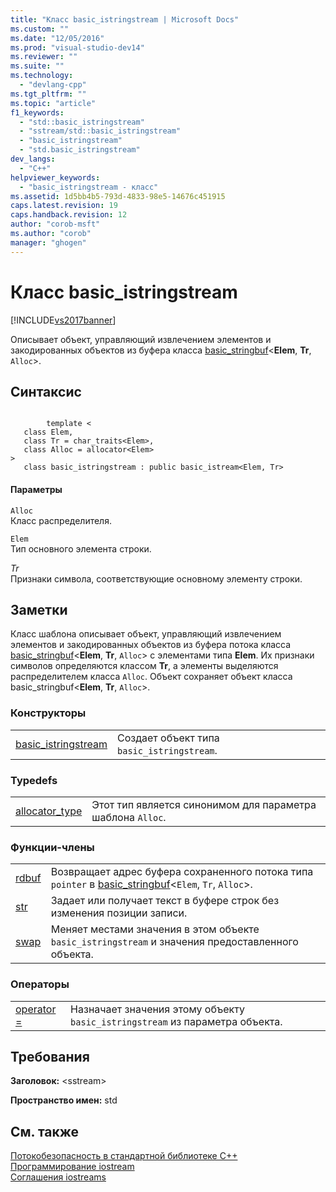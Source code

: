 ```yaml
---
title: "Класс basic_istringstream | Microsoft Docs"
ms.custom: ""
ms.date: "12/05/2016"
ms.prod: "visual-studio-dev14"
ms.reviewer: ""
ms.suite: ""
ms.technology: 
  - "devlang-cpp"
ms.tgt_pltfrm: ""
ms.topic: "article"
f1_keywords: 
  - "std::basic_istringstream"
  - "sstream/std::basic_istringstream"
  - "basic_istringstream"
  - "std.basic_istringstream"
dev_langs: 
  - "C++"
helpviewer_keywords: 
  - "basic_istringstream - класс"
ms.assetid: 1d5bb4b5-793d-4833-98e5-14676c451915
caps.latest.revision: 19
caps.handback.revision: 12
author: "corob-msft"
ms.author: "corob"
manager: "ghogen"
---
```

# Класс basic_istringstream
[!INCLUDE[vs2017banner](../assembler/inline/includes/vs2017banner.md)]

Описывает объект, управляющий извлечением элементов и закодированных объектов из буфера класса [basic\_stringbuf](../Topic/basic_stringbuf%20Class.md)\<**Elem**, **Tr**, `Alloc`\>.  
  
## Синтаксис  
  
```  
  
        template <  
   class Elem,   
   class Tr = char_traits<Elem>,   
   class Alloc = allocator<Elem>   
>  
   class basic_istringstream : public basic_istream<Elem, Tr>  
```  
  
#### Параметры  
 `Alloc`  
 Класс распределителя.  
  
 `Elem`  
 Тип основного элемента строки.  
  
 *Tr*  
 Признаки символа, соответствующие основному элементу строки.  
  
## Заметки  
 Класс шаблона описывает объект, управляющий извлечением элементов и закодированных объектов из буфера потока класса [basic\_stringbuf](../Topic/basic_stringbuf%20Class.md)\<**Elem**, **Tr**, `Alloc`\> с элементами типа **Elem**. Их признаки символов определяются классом **Tr**, а элементы выделяются распределителем класса `Alloc`.  Объект сохраняет объект класса basic\_stringbuf\<**Elem**, **Tr**, `Alloc`\>.  
  
### Конструкторы  
  
|||  
|-|-|  
|[basic\_istringstream](../Topic/basic_istringstream::basic_istringstream.md)|Создает объект типа `basic_istringstream`.|  
  
### Typedefs  
  
|||  
|-|-|  
|[allocator\_type](../Topic/basic_istringstream::allocator_type.md)|Этот тип является синонимом для параметра шаблона `Alloc`.|  
  
### Функции\-члены  
  
|||  
|-|-|  
|[rdbuf](../Topic/basic_istringstream::rdbuf.md)|Возвращает адрес буфера сохраненного потока типа `pointer` в [basic\_stringbuf](../Topic/basic_stringbuf%20Class.md)\<`Elem`, `Tr`, `Alloc`\>.|  
|[str](../Topic/basic_istringstream::str.md)|Задает или получает текст в буфере строк без изменения позиции записи.|  
|[swap](../Topic/basic_istringstream::swap.md)|Меняет местами значения в этом объекте `basic_istringstream` и значения предоставленного объекта.|  
  
### Операторы  
  
|||  
|-|-|  
|[operator \=](../Topic/basic_istringstream::operator=.md)|Назначает значения этому объекту `basic_istringstream` из параметра объекта.|  
  
## Требования  
 **Заголовок:** \<sstream\>  
  
 **Пространство имен:** std  
  
## См. также  
 [Потокобезопасность в стандартной библиотеке C\+\+](../standard-library/thread-safety-in-the-cpp-standard-library.md)   
 [Программирование iostream](../Topic/iostream%20Programming.md)   
 [Соглашения iostreams](../standard-library/iostreams-conventions.md)